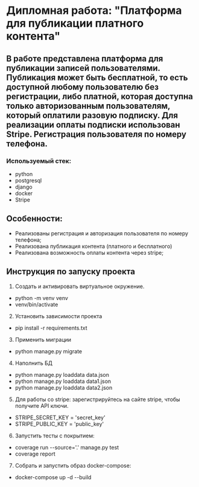 # Дипломная работа: "Платформа для публикации платного контента"

## В работе представлена платформа для публикации записей пользователями. Публикация может быть бесплатной, то есть доступной любому пользователю без регистрации, либо платной, которая доступна только авторизованным пользователям, который оплатили разовую подписку. Для реализации оплаты подписки использован Stripe. Регистрация пользователя по номеру телефона.

### Используемый стек:
- python
- postgresql
- django
- docker
- Stripe

## Особенности:
- Реализованы регистрация и авторизация пользователя по номеру телефона;
- Реализована публикация контента (платного и бесплатного)
- Реализована возможность оплаты контента через stripe;

## Инструкция по запуску проекта
1. Создать и активировать виртуальное окружение.
- python -m venv venv
- venv/bin/activate
2. Установить зависимости проекта
- pip install -r requirements.txt
3. Применить миграции
- python manage.py migrate
4. Наполнить БД
- python manage.py loaddata data.json
- python manage.py loaddata data1.json
- python manage.py loaddata data2.json
5. Для работы со stripe: зарегистрируйтесь на сайте stripe, чтобы получите API ключи.
- STRIPE_SECRET_KEY = 'secret_key'
- STRIPE_PUBLIC_KEY = 'public_key'
6. Запустить тесты с покрытием:
- coverage run --source='.' manage.py test
- coverage report
7. Собрать и запустить образ docker-compose:
- docker-compose up -d --build

